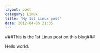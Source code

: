 ```yaml
---
layout: post
category: Linux
title: 'My 1st Linux post'
date: 2012-04-06 21:35
---
```

###This is the 1st Linux post on this blog###

Hello world.


